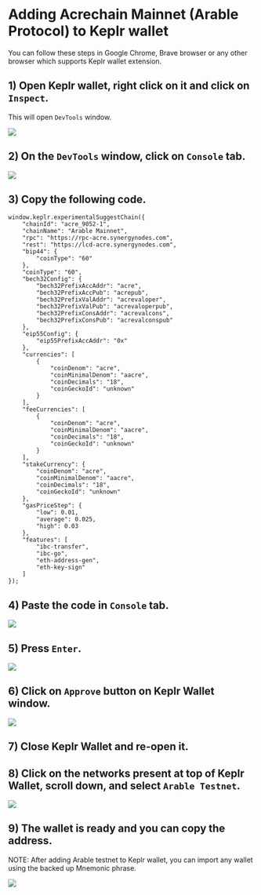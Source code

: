 # Adding Acrechain Mainnet (Arable Protocol) to Keplr wallet

You can follow these steps in Google Chrome, Brave browser or any other browser which supports Keplr wallet extension. 

## 1) Open Keplr wallet, right click on it and click on ``Inspect``.

This will open ``DevTools`` window.

![](https://www.synergynodes.com/images/acrechain-mainnet-keplr/Acrechain-Mainnet-Keplr-01-min.png)

## 2) On the ``DevTools`` window, click on ``Console`` tab.

![](https://www.synergynodes.com/images/acrechain-mainnet-keplr/Acrechain-Mainnet-Keplr-02-min.png)

## 3) Copy the following code.

```
window.keplr.experimentalSuggestChain({
  	"chainId": "acre_9052-1",
  	"chainName": "Arable Mainnet",
    "rpc": "https://rpc-acre.synergynodes.com",
    "rest": "https://lcd-acre.synergynodes.com",
  	"bip44": {
  		"coinType": "60"
  	},
  	"coinType": "60",
  	"bech32Config": {
  		"bech32PrefixAccAddr": "acre",
  		"bech32PrefixAccPub": "acrepub",
  		"bech32PrefixValAddr": "acrevaloper",
  		"bech32PrefixValPub": "acrevaloperpub",
  		"bech32PrefixConsAddr": "acrevalcons",
  		"bech32PrefixConsPub": "acrevalconspub"
  	},
    "eip55Config": {
  		"eip55PrefixAccAddr": "0x"
  	},
  	"currencies": [
  		{
  			"coinDenom": "acre",
  			"coinMinimalDenom": "aacre",
  			"coinDecimals": "18",
  			"coinGeckoId": "unknown"
  		}
  	],
  	"feeCurrencies": [
  		{
  			"coinDenom": "acre",
  			"coinMinimalDenom": "aacre",
  			"coinDecimals": "18",
  			"coinGeckoId": "unknown"
  		}
  	],
  	"stakeCurrency": {
  		"coinDenom": "acre",
  		"coinMinimalDenom": "aacre",
  		"coinDecimals": "18",
  		"coinGeckoId": "unknown"
  	},
  	"gasPriceStep": {
  		"low": 0.01,
  		"average": 0.025,
  		"high": 0.03
  	},
  	"features": [
  		"ibc-transfer",
  		"ibc-go",
  		"eth-address-gen",
  		"eth-key-sign"
  	]
});
```

## 4) Paste the code in ``Console`` tab.

![](https://www.synergynodes.com/images/acrechain-mainnet-keplr/Acrechain-Mainnet-Keplr-03-min.png)

## 5) Press ``Enter``.

![](https://www.synergynodes.com/images/acrechain-mainnet-keplr/Acrechain-Mainnet-Keplr-04-min.png)

## 6) Click on ``Approve`` button on Keplr Wallet window.

![](https://www.synergynodes.com/images/acrechain-mainnet-keplr/Acrechain-Mainnet-Keplr-05-min.png)

## 7) Close Keplr Wallet and re-open it.

## 8) Click on the networks present at top of Keplr Wallet, scroll down, and select ``Arable Testnet``.

![](https://www.synergynodes.com/images/acrechain-mainnet-keplr/Acrechain-Mainnet-Keplr-06-min.png)

## 9) The wallet is ready and you can copy the address.

NOTE: After adding Arable testnet to Keplr wallet, you can import any wallet using the backed up Mnemonic phrase.

![](https://www.synergynodes.com/images/acrechain-mainnet-keplr/Acrechain-Mainnet-Keplr-07-min.png)
